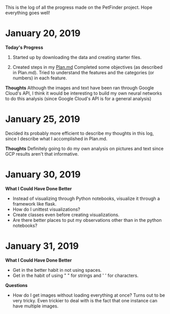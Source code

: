 This is the log of all the progress made on the PetFinder project. Hope everything goes well!

# January 20, 2019

**Today's Progress**

1. Started up by downloading the data and creating starter files.

2. Created steps in my [Plan.md](https://github.com/JinLi711/PetFinder/blob/master/Plan.md) Completed some objectives (as described in Plan.md). Tried to understand the features and the categories (or numbers) in each feature.

**Thoughts** Although the images and text have been ran through Google Cloud's API, I think it would be interesting to build my own neural networks to do this analysis (since Google Cloud's API is for a general analysis)

# January 25, 2019

Decided its probably more efficient to describe my thoughts in this log, since I describe what I accomplished in Plan.md.

**Thoughts** Definitely going to do my own analysis on pictures and text since GCP results aren't that informative.

# January 30, 2019

**What I Could Have Done Better** 

  * Instead of visualizing through Python notebooks, visualize it through a framework like flask.
  * How do I unittest visualizations?
  * Create classes even before creating visualizations.
  * Are there better places to put my observations other than in the python notebooks?

# January 31, 2019

**What I Could Have Done Better** 

  * Get in the better habit in not using spaces.
  * Get in the habit of using " " for strings and ' ' for characters.

**Questions**
  * How do I get images without loading everything at once? Turns out to be very tricky. Even trickier to deal with is the fact that one instance can have multiple images.
